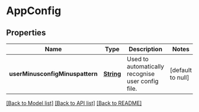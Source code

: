 # AppConfig
## Properties

Name | Type | Description | Notes
------------ | ------------- | ------------- | -------------
**userMinusconfigMinuspattern** | [**String**](string.md) | Used to automatically recognise user config file. | [default to null]

[[Back to Model list]](../README.md#documentation-for-models) [[Back to API list]](../README.md#documentation-for-api-endpoints) [[Back to README]](../README.md)

